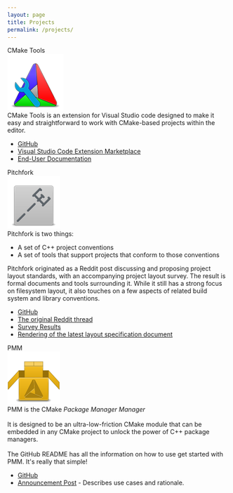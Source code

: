 ```yaml
---
layout: page
title: Projects
permalink: /projects/
---
```


<div class="column">
  <div vb-project>
    <div class="header">
      CMake Tools
    </div>
    <div class="body">
      <a href="https://github.com/vector-of-bool/vscode-cmake-tools" class="icon-container">
        <img src="/res/cmt_128.png" alt="CMake Tools Icon" class="icon">
      </a>
      <div class="desc">
        CMake Tools is an extension for Visual Studio code designed to make it
        easy and straightforward to work with CMake-based projects within the
        editor.
        <br/>
        <ul>
          <li>
            <a href="https://github.com/vector-of-bool/vscode-cmake-tools">GitHub</a>
          </li>
          <li>
            <a href="https://marketplace.visualstudio.com/items?itemName=vector-of-bool.cmake-tools">Visual Studio Code Extension Marketplace</a>
          </li>
          <li><a href="docs/vscode-cmake-tools/index.html">End-User Documentation</a></li>
        </ul>
      </div>
    </div>
  </div>
  <div vb-project>
    <div class="header">Pitchfork</div>
    <div class="body">
      <a href="https://github.com/vector-of-bool/pitchfork" class="icon-container">
        <img src="/res/pf_128.png" alt="Pitchfork Icon" class="icon">
      </a>
      <div class="desc">
        Pitchfork is two things:
        <ul>
          <li>A set of C++ project conventions</li>
          <li>A set of tools that support projects that conform to those conventions</li>
        </ul>
        Pitchfork originated as a Reddit post discussing and proposing project
        layout standards, with an accompanying project layout survey. The
        result is formal documents and tools surrounding it. While it still has
        a strong focus on filesystem layout, it also touches on a few aspects of
        related build system and library conventions.
        <ul>
          <li><a href="https://github.com/vector-of-bool/pitchfork">GitHub</a></li>
          <li><a href="https://www.reddit.com/r/cpp/comments/996q8o/prepare_thy_pitchforks_a_de_facto_standard/">The original Reddit thread</a></li>
          <li><a href="/2018/09/16/layout-survey.html">Survey Results</a></li>
          <li>
            <a href="https://api.csswg.org/bikeshed/?force=1&url=https://raw.githubusercontent.com/vector-of-bool/pitchfork/develop/data/spec.bs">
              Rendering of the latest layout specification document
            </a>
          </li>
        </ul>
      </div>
    </div>
  </div>
  <div vb-project>
    <div class="header">PMM</div>
    <div class="body">
      <a href="https://github.com/vector-of-bool/pmm">
        <img src="/res/pmm_128.png" alt="PMM Icon" class="icon">
      </a>
      <div class="desc">
        PMM is the CMake <em>Package Manager Manager</em>
        <br>
        <br>
        It is designed to be an ultra-low-friction CMake module that can be
        embedded in any CMake project to unlock the power of C++ package
        managers.
        <br>
        <br>
        The GitHub README has all the information on how to use get started with
        PMM. It's really that simple!
        <ul>
          <li>
            <a href="https://github.com/vector-of-bool/pmm">GitHub</a>
          </li>
          <li>
            <a href="/2018/10/15/pmm.html">Announcement Post</a>
            - Describes use cases and rationale.
          </li>
        </ul>
      </div>
    </div>
  </div>
</div>
